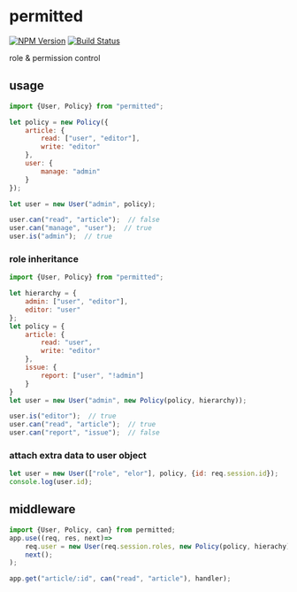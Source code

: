 # permitted

[![NPM Version][npm-image]][npm-url]
[![Build Status][travis-image]][travis-url]

role & permission control

## usage

```js
import {User, Policy} from "permitted";

let policy = new Policy({
    article: {
        read: ["user", "editor"],
        write: "editor"
    },
    user: {
        manage: "admin"
    }
});

let user = new User("admin", policy);

user.can("read", "article");  // false
user.can("manage", "user");  // true
user.is("admin");  // true
```

### role inheritance

```js
import {User, Policy} from "permitted";

let hierarchy = {
    admin: ["user", "editor"],
    editor: "user"
};
let policy = {
    article: {
        read: "user",
        write: "editor"
    },
    issue: {
        report: ["user", "!admin"]
    }
}
let user = new User("admin", new Policy(policy, hierarchy));

user.is("editor");  // true
user.can("read", "article");  // true
user.can("report", "issue");  // false
```
### attach extra data to user object

```js
let user = new User(["role", "elor"], policy, {id: req.session.id});
console.log(user.id);
```

## middleware

```js
import {User, Policy, can} from permitted;
app.use((req, res, next)=>
    req.user = new User(req.session.roles, new Policy(policy, hierachy));
    next();
);

app.get("article/:id", can("read", "article"), handler);
```

[npm-image]: https://img.shields.io/npm/v/permitted.svg?style=flat
[npm-url]: https://npmjs.org/package/permitted
[travis-image]: https://img.shields.io/travis/zweifisch/permitted.svg?style=flat
[travis-url]: https://travis-ci.org/zweifisch/permitted
